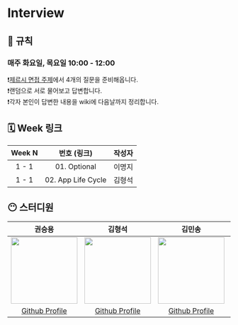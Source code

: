 # Interview
## 🚫 규칙
### 매주 화요일, 목요일 10:00 - 12:00
❗️[제르시 면접 주제](https://github.com/JeaSungLEE/iOSInterviewquestions)에서 4개의 질문을 준비해옵니다. <br>
❗️랜덤으로 서로 물어보고 답변합니다. <br>
❗️각자 본인이 답변한 내용을 wiki에 다음날까지 정리합니다. <br>

## 🗓️ Week 링크
| Week N | 번호 (링크) | 작성자 | 
|:--:|:--:|:--:|
| 1 - 1 | 01. Optional | 이명지 |
| 1 - 1 | 02. App Life Cycle | 김형석 | 


## 😶 스터디원
| 권승용 | 김형석 | 김민송 | 이명지 | 이대훈 |
| :-------: | :--------: | :--------: | :--------: | :--------: |
| <Img src = "https://avatars.githubusercontent.com/u/22342277?v=4"  width="150" height="150"> |  <Img src = "https://avatars.githubusercontent.com/u/102458207?v=4"  width="150" height="150"> | <Img src = "https://avatars.githubusercontent.com/u/124889931?v=4"  width="150" height="150"> | <Img src = "https://avatars.githubusercontent.com/u/109843103?v=4"  width="150" height="150"> | <Img src = "https://private-avatars.githubusercontent.com/u/43189761?jwt=eyJhbGciOiJIUzI1NiIsInR5cCI6IkpXVCJ9.eyJpc3MiOiJnaXRodWIuY29tIiwiYXVkIjoicmF3LmdpdGh1YnVzZXJjb250ZW50LmNvbSIsImtleSI6ImtleTEiLCJleHAiOjE3MzQ0OTc3MDAsIm5iZiI6MTczNDQ5NjUwMCwicGF0aCI6Ii91LzQzMTg5NzYxIn0.TCk2X0ANxogaDF9RRBR7NkxUiV1uLmTsleTjiy5TVpQ&v=4"  width="150" height="150"> |
|[Github Profile](https://github.com/ericKwon95) | [Github Profile](https://github.com/NeoSelf1) | [Github Profile](https://github.com/mint3382) | [Github Profile](https://github.com/zzangmmz) | [Github Profile](https://github.com/Hoon94) |
